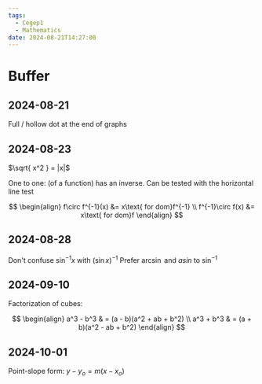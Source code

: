 ```yaml
---
tags:
  - Cegep1
  - Mathematics
date: 2024-08-21T14:27:00
---
```


# Buffer

## 2024-08-21

Full / hollow dot at the end of graphs

## 2024-08-23

$\sqrt{ x^2 } = |x|$

One to one: (of a function) has an inverse. Can be tested with the horizontal line test

$$
\begin{align}
f\circ f^{-1}(x) &= x\text{ for dom}f^{-1} \\
f^{-1}\circ f(x) &= x\text{ for dom}f
\end{align}
$$

## 2024-08-28

Don't confuse $\sin ^{-1}x$ with $(\sin x)^{-1}$
Prefer $\arcsin$ and $asin$ to $\sin ^{-1}$

## 2024-09-10

Factorization of cubes:

$$
\begin{align}
a^3 - b^3 & = (a - b)(a^2 + ab + b^2) \\
a^3 + b^3 & = (a + b)(a^2 - ab + b^2)
\end{align}
$$

## 2024-10-01

Point-slope form: $y - y_o = m(x - x_o)$